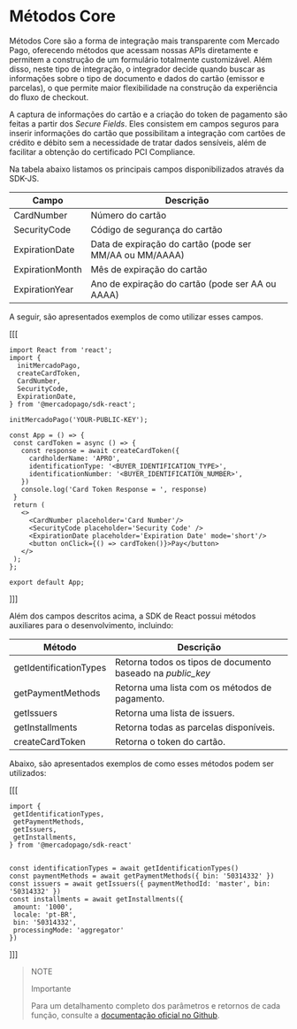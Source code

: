 # Métodos Core

Métodos Core são a forma de integração mais transparente com Mercado Pago, oferecendo métodos que acessam nossas APIs diretamente e permitem a construção de um formulário totalmente customizável. Além disso, neste tipo de integração, o integrador decide quando buscar as informações sobre o tipo de documento e dados do cartão (emissor e parcelas), o que permite maior flexibilidade na construção da experiência do fluxo de checkout.

A captura de informações do cartão e a criação do token de pagamento são feitas a partir dos _Secure Fields_. Eles consistem em campos seguros para inserir informações do cartão que possibilitam a integração com cartões de crédito e débito sem a necessidade de tratar dados sensíveis, além de facilitar a obtenção do certificado PCI Compliance.

Na tabela abaixo listamos os principais campos disponibilizados através da SDK-JS.

| Campo | Descrição |
|---|---|
| CardNumber | Número do cartão |
| SecurityCode | Código de segurança do cartão |
| ExpirationDate | Data de expiração do cartão (pode ser MM/AA ou MM/AAAA) |
| ExpirationMonth | Mês de expiração do cartão |
| ExpirationYear | Ano de expiração do cartão (pode ser AA ou AAAA) |

A seguir, são apresentados exemplos de como utilizar esses campos.

[[[
```react-jsx
import React from 'react';
import {
  initMercadoPago,
  createCardToken,
  CardNumber,
  SecurityCode,
  ExpirationDate,
} from '@mercadopago/sdk-react';

initMercadoPago('YOUR-PUBLIC-KEY');

const App = () => {
 const cardToken = async () => {
   const response = await createCardToken({
     cardholderName: 'APRO',
     identificationType: '<BUYER_IDENTIFICATION_TYPE>',
     identificationNumber: '<BUYER_IDENTIFICATION_NUMBER>',
   })
   console.log('Card Token Response = ', response)
 }
 return (
   <>
     <CardNumber placeholder='Card Number'/>
     <SecurityCode placeholder='Security Code' />
     <ExpirationDate placeholder='Expiration Date' mode='short'/>
     <button onClick={() => cardToken()}>Pay</button>
   </>
 );
};

export default App;

```    
]]]

Além dos campos descritos acima, a SDK de React possui métodos auxiliares para o desenvolvimento, incluindo:

| Método | Descrição |
|---|---|
| getIdentificationTypes | Retorna todos os tipos de documento baseado na _public_key_ |
| getPaymentMethods | Retorna uma lista com os métodos de pagamento. |
| getIssuers | Retorna uma lista de issuers. |
| getInstallments | Retorna todas as parcelas disponíveis. |
| createCardToken | Retorna o token do cartão. |

Abaixo, são apresentados exemplos de como esses métodos podem ser utilizados:

[[[
```react-jsx
import {
 getIdentificationTypes,
 getPaymentMethods,
 getIssuers,
 getInstallments,
} from '@mercadopago/sdk-react'


const identificationTypes = await getIdentificationTypes()
const paymentMethods = await getPaymentMethods({ bin: '50314332' })
const issuers = await getIssuers({ paymentMethodId: 'master', bin: '50314332' })
const installments = await getInstallments({
 amount: '1000',
 locale: 'pt-BR',
 bin: '50314332',
 processingMode: 'aggregator'
})

```
]]]

> NOTE
>
> Importante
>
> Para um detalhamento completo dos parâmetros e retornos de cada função, consulte a [documentação oficial no Github](https://github.com/mercadopago/sdk-js/blob/main/API/core-methods.md).